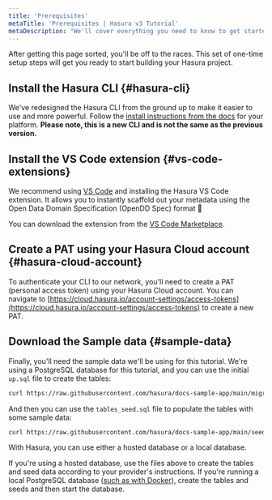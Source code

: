 ```yaml
---
title: 'Prerequisites'
metaTitle: 'Prerequisites | Hasura v3 Tutorial'
metaDescription: "We'll cover everything you need to know to get started with Hasura."
---
```


After getting this page sorted, you'll be off to the races. This set of one-time setup steps will get you ready to start
building your Hasura project.

## Install the Hasura CLI {#hasura-cli}

We've redesigned the Hasura CLI from the ground up to make it easier to use and more powerful. Follow the
[install instructions from the docs](https://hasura.io/docs/3.0/latest/cli/installation/) for your platform. **Please
note, this is a new CLI and is not the same as the previous version.**

## Install the VS Code extension {#vs-code-extensions}

We recommend using [VS Code](https://code.visualstudio.com/) and installing the Hasura VS Code extension. It allows you
to instantly scaffold out your metadata using the Open Data Domain Specification (OpenDD Spec) format 🚀

You can download the extension from the
[VS Code Marketplace](https://marketplace.visualstudio.com/items?itemName=HasuraHQ.hasura).

## Create a PAT using your Hasura Cloud account {#hasura-cloud-account}

To authenticate your CLI to our network, you'll need to create a PAT (personal access token) using your Hasura Cloud
account. You can navigate to
[https://cloud.hasura.io/account-settings/access-tokens](https://cloud.hasura.io/account-settings/access-tokens) to
create a new PAT.

## Download the Sample data {#sample-data}

Finally, you'll need the sample data we'll be using for this tutorial. We're using a PostgreSQL database for this
tutorial, and you can use the initial `up.sql` file to create the tables:

```bash
curl https://raw.githubusercontent.com/hasura/docs-sample-app/main/migrations/default/1669033533483_init/up.sql -o up.sql
```

And then you can use the `tables_seed.sql` file to populate the tables with some sample data:

```bash
curl https://raw.githubusercontent.com/hasura/docs-sample-app/main/seeds/default/tables_seed.sql -o tables_seed.sql
```

With Hasura, you can use either a hosted database or a local database.

If you're using a hosted database, use the files above to create the tables and seed data according to your provider's
instructions. If you're running a local PostgreSQL database ([such as with Docker](https://hub.docker.com/_/postgres)),
create the tables and seeds and then start the database.
